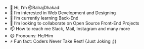 - 👋 Hi, I’m @BalrajDhakad
- 👀 I’m interested in Web Development and Designing
- 🌱 I’m currently learning Back-End
- 💞️ I’m looking to collaborate on Open Source Front-End Projects
- 📫 How to reach me Slack, Mail, Instagram and many more
- 😄 Pronouns: He/Him
- ⚡ Fun fact: Coders Never Take Rest! {Just Joking ;)}

<!---
BalrajDhakad/BalrajDhakad is a ✨ special ✨ repository because its `README.md` (this file) appears on your GitHub profile.
You can click the Preview link to take a look at your changes.
--->
